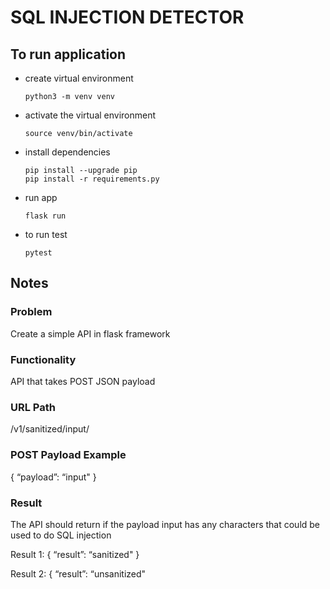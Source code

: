 # SQL INJECTION DETECTOR

## To run application

- create virtual environment

    `python3 -m venv venv`

- activate the virtual environment

    `source venv/bin/activate`

- install dependencies

    ``` shell
    pip install --upgrade pip
    pip install -r requirements.py
    ```

- run app

    `flask run`

- to run test

    `pytest`

## Notes

### Problem

Create a simple API in flask framework

### Functionality

API that takes POST JSON payload

### URL Path

/v1/sanitized/input/

### POST Payload Example

{
“payload”: “input"
}

### Result

The API should return if the payload input has any characters that could be used to do SQL injection

Result 1:
{
“result”: “sanitized"
}

Result 2:
{
“result”: “unsanitized"
